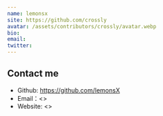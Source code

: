 ```yaml
---
name: lemonsx
site: https://github.com/crossly
avatar: /assets/contributors/crossly/avatar.webp
bio: 
email: 
twitter: 
---
```


## Contact me

- Github: <https://github.com/lemonsX>
- Email：<>
- Website: <>
